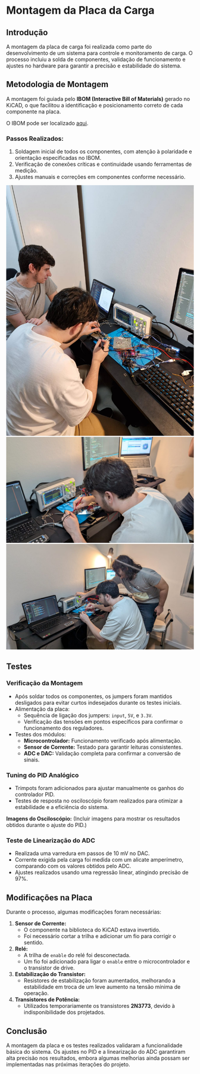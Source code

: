 
# Montagem da Placa da Carga

## Introdução

A montagem da placa de carga foi realizada como parte do desenvolvimento de um sistema para controle e monitoramento de carga. O processo incluiu a solda de componentes, validação de funcionamento e ajustes no hardware para garantir a precisão e estabilidade do sistema.

## Metodologia de Montagem

A montagem foi guiada pelo **IBOM (Interactive Bill of Materials)** gerado no KiCAD, o que facilitou a identificação e posicionamento correto de cada componente na placa.

O IBOM pode ser localizado [aqui](../hardware/load/output/ibom.html).

### Passos Realizados:
1. Soldagem inicial de todos os componentes, com atenção à polaridade e orientação especificadas no IBOM.
2. Verificação de conexões críticas e continuidade usando ferramentas de medição.
3. Ajustes manuais e correções em componentes conforme necessário.

![Soldagem inicial](assets/solda.jpeg)
![Testes no osciloscópio](assets/osciloscopio.jpeg)
![Análise no osciloscópio](assets/analise-osciloscopio.jpeg)

## Testes

### Verificação da Montagem
- Após soldar todos os componentes, os jumpers foram mantidos desligados para evitar curtos indesejados durante os testes iniciais.
- Alimentação da placa:
  - Sequência de ligação dos jumpers: `input`, `5V`, e `3.3V`.
  - Verificação das tensões em pontos específicos para confirmar o funcionamento dos reguladores.
- Testes dos módulos:
  - **Microcontrolador:** Funcionamento verificado após alimentação.
  - **Sensor de Corrente:** Testado para garantir leituras consistentes.
  - **ADC e DAC:** Validação completa para confirmar a conversão de sinais.

### Tuning do PID Analógico
- Trimpots foram adicionados para ajustar manualmente os ganhos do controlador PID.
- Testes de resposta no osciloscópio foram realizados para otimizar a estabilidade e a eficiência do sistema.

**Imagens do Osciloscópio:**
(Incluir imagens para mostrar os resultados obtidos durante o ajuste do PID.)

### Teste de Linearização do ADC
- Realizada uma varredura em passos de 10 mV no DAC.
- Corrente exigida pela carga foi medida com um alicate amperímetro, comparando com os valores obtidos pelo ADC.
- Ajustes realizados usando uma regressão linear, atingindo precisão de 97%.

## Modificações na Placa

Durante o processo, algumas modificações foram necessárias:
1. **Sensor de Corrente:** 
   - O componente na biblioteca do KiCAD estava invertido.
   - Foi necessário cortar a trilha e adicionar um fio para corrigir o sentido.
2. **Relé:** 
   - A trilha de `enable` do relé foi desconectada.
   - Um fio foi adicionado para ligar o `enable` entre o microcontrolador e o transistor de drive.
3. **Estabilização do Transistor:**
   - Resistores de estabilização foram aumentados, melhorando a estabilidade em troca de um leve aumento na tensão mínima de operação.
4. **Transistores de Potência:**
   - Utilizados temporariamente os transistores **2N3773**, devido à indisponibilidade dos projetados.

## Conclusão

A montagem da placa e os testes realizados validaram a funcionalidade básica do sistema. Os ajustes no PID e a linearização do ADC garantiram alta precisão nos resultados, embora algumas melhorias ainda possam ser implementadas nas próximas iterações do projeto.
